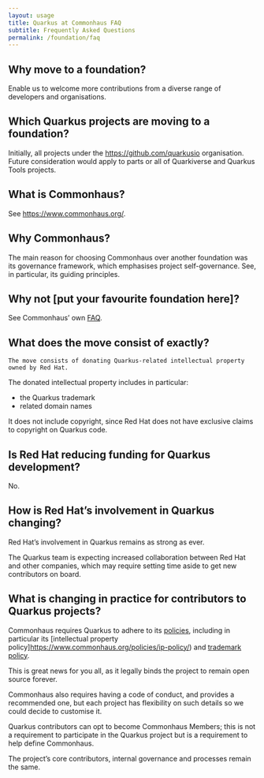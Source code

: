 ```yaml
---
layout: usage
title: Quarkus at Commonhaus FAQ
subtitle: Frequently Asked Questions
permalink: /foundation/faq
---
```


## Why move to a foundation?

Enable us to welcome more contributions from a diverse range of developers and organisations.

## Which Quarkus projects are moving to a foundation?

Initially, all projects under the https://github.com/quarkusio organisation.
Future consideration would apply to parts or all of Quarkiverse and Quarkus Tools projects. 

## What is Commonhaus?

See https://www.commonhaus.org/.

## Why Commonhaus?

The main reason for choosing Commonhaus over another foundation was its governance framework, which emphasises project self-governance.
See, in particular, its guiding principles.

## Why not [put your favourite foundation here]?

See Commonhaus’ own [FAQ](https://www.commonhaus.org/about/faq.html).

## What does the move consist of exactly?

    The move consists of donating Quarkus-related intellectual property owned by Red Hat.
The donated intellectual property includes in particular:

 * the Quarkus trademark
 * related domain names

It does not include copyright, since Red Hat does not have exclusive claims to copyright on Quarkus code.

## Is Red Hat reducing funding for Quarkus development?

No.

## How is Red Hat’s involvement in Quarkus changing?

Red Hat’s involvement in Quarkus remains as strong as ever.

The Quarkus team is expecting increased collaboration between Red Hat and other companies, which may require setting time aside to get new contributors on board.

## What is changing in practice for contributors to Quarkus projects?

Commonhaus requires Quarkus to adhere to its [policies](https://www.commonhaus.org/policies/), including in particular its [intellectual property policy]https://www.commonhaus.org/policies/ip-policy/) and [trademark policy](https://www.commonhaus.org/policies/trademark-policy/).

This is great news for you all, as it legally binds the project to remain open source forever.

Commonhaus also requires having a code of conduct, and provides a recommended one, but each project has flexibility on such details so we could decide to customise it.

Quarkus contributors can opt to become Commonhaus Members; this is not a requirement to participate in the Quarkus project but is a requirement to help define Commonhaus.

The project’s core contributors, internal governance and processes remain the same.
